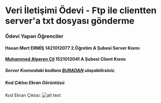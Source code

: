 # Veri İletişimi Ödevi - Ftp ile clientten server'a txt dosyası gönderme

### Ödevi Yapan Öğrenciler

#### Hasan Mert ERMİŞ 1421012077 2.Öğretim A Şubesi Server Kısmı
#### [Muhammed Alperen Çil](https://github.com/alperencil/veri_iletisimi_client) 1521012041 A Şubesi Client Kısmı

##### Server Kısmındaki kodlara [BURADAN](https://github.com/Hasanmert32/veri_iletisimi_server/blob/master/Server/Server/Program.cs) ulaşabilirsiniz.

##### Kod Çıktısı Ekran Görüntüsü
Kod Ekran Çıktısı: 
![alt text](https://github.com/Hasanmert32/veri_iletisimi_server/blob/master/server.png "Kodun Ekran Çıktısı")